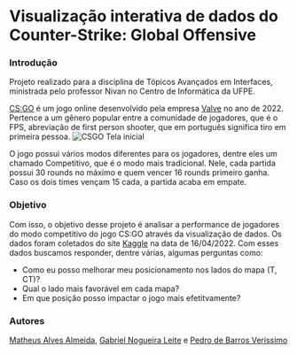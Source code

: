 # Visualização interativa de dados do Counter-Strike: Global Offensive

### Introdução
Projeto realizado para a disciplina de Tópicos Avançados em Interfaces, ministrada pelo professor Nivan no Centro de Informática da UFPE.

[CS:GO](https://store.steampowered.com/app/730/CounterStrike_Global_Offensive/) é um jogo online desenvolvido pela empresa [Valve](https://www.valvesoftware.com/pt-br/) no ano de 2022. Pertence a um gênero popular entre a comunidade de jogadores, que é o FPS, abreviação de first person shooter, que em português significa tiro em primeira pessoa.
![CSGO Tela inicial](https://steamuserimages-a.akamaihd.net/ugc/1745688678476285371/83C0ACED8FBAE0F216CCB0ACF822A53A43FC36EB/?imw=5000&imh=5000&ima=fit&impolicy=Letterbox&imcolor=%23000000&letterbox=false)

O jogo possui vários modos diferentes para os jogadores, dentre eles um chamado Competitivo, que é o modo mais tradicional. Nele, cada partida possui 30 rounds no máximo e quem vencer 16 rounds primeiro ganha. Caso os dois times vençam 15 cada, a partida acaba em empate.

### Objetivo
Com isso, o objetivo desse projeto é analisar a performance de jogadores do modo competitivo do jogo CS:GO através da visualização de dados. Os dados foram coletados do site [Kaggle](https://www.kaggle.com/datasets/skihikingkevin/csgo-matchmaking-damage) na data de 16/04/2022. Com esses dados buscamos responder, dentre várias, algumas perguntas como:
- Como eu posso melhorar meu posicionamento nos lados do mapa (T, CT)?
- Qual o lado mais favorável em cada mapa?
- Em que posição posso impactar o jogo mais efetitvamente?

### Autores
[Matheus Alves Almeida](https://github.com/MatheusAlvesAlmeida),
[Gabriel Nogueira Leite](https://github.com/gabrielnogueiralt) e
[Pedro de Barros Veríssimo](https://github.com/pbv2)
